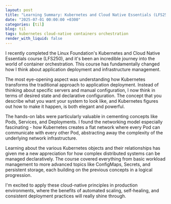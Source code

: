 ```yaml
---
layout: post
title: "Learning Summary: Kubernetes and Cloud Native Essentials (LFS250)"
date: "2025-07-01 00:00:00 +0300"
categories: [til]
blog: til
tags: kubernetes cloud-native containers orchestration
render_with_liquid: false
---
```


I recently completed the Linux Foundation's Kubernetes and Cloud Native Essentials course (LFS250), and it's been an incredible journey into the world of container orchestration. This course has fundamentally changed how I think about application deployment and infrastructure management.

The most eye-opening aspect was understanding how Kubernetes transforms the traditional approach to application deployment. Instead of thinking about specific servers and manual configuration, I now think in terms of desired state and declarative configuration. The concept that you describe what you want your system to look like, and Kubernetes figures out how to make it happen, is both elegant and powerful.

The hands-on labs were particularly valuable in cementing concepts like Pods, Services, and Deployments. I found the networking model especially fascinating - how Kubernetes creates a flat network where every Pod can communicate with every other Pod, abstracting away the complexity of the underlying network infrastructure.

Learning about the various Kubernetes objects and their relationships has given me a new appreciation for how complex distributed systems can be managed declaratively. The course covered everything from basic workload management to more advanced topics like ConfigMaps, Secrets, and persistent storage, each building on the previous concepts in a logical progression.

I'm excited to apply these cloud-native principles in production environments, where the benefits of automated scaling, self-healing, and consistent deployment practices will really shine through. 